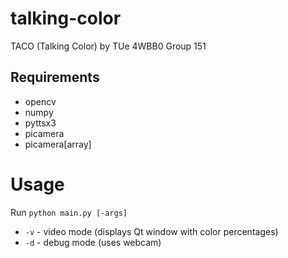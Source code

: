 # talking-color
TACO (Talking Color) by TUe 4WBB0 Group 151

## Requirements

- opencv
- numpy
- pyttsx3
- picamera
- picamera[array]

# Usage

Run `python main.py [-args]`
- `-v` - video mode (displays Qt window with color percentages)
- `-d` - debug mode (uses webcam)
